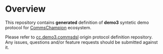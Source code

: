# Overview
This repository contains **generated** definition of **demo3** 
syntetic demo protocol for [CommsChampion](https://github.com/arobenko/comms_champion)
ecosystem. 

Please refer to [cc.demo3.commsdsl](https://github.com/arobenko/cc.demo3.commsdsl) 
origin protocol definition repository. Any issues, questions and/or feature requests
should be submitted against it.
